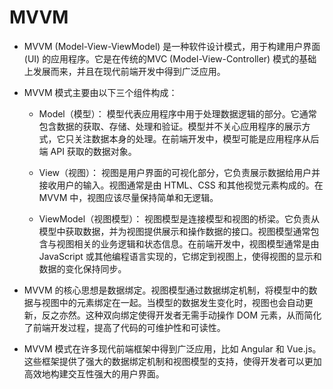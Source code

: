 # MVVM

+ MVVM (Model-View-ViewModel) 是一种软件设计模式，用于构建用户界面 (UI) 的应用程序。它是在传统的MVC (Model-View-Controller) 模式的基础上发展而来，并且在现代前端开发中得到广泛应用。

+ MVVM 模式主要由以下三个组件构成：

    + Model（模型）：
    模型代表应用程序中用于处理数据逻辑的部分。它通常包含数据的获取、存储、处理和验证。模型并不关心应用程序的展示方式，它只关注数据本身的处理。在前端开发中，模型可能是应用程序从后端 API 获取的数据对象。

    + View（视图）：
    视图是用户界面的可视化部分，它负责展示数据给用户并接收用户的输入。视图通常是由 HTML、CSS 和其他视觉元素构成的。在 MVVM 中，视图应该尽量保持简单和无逻辑。

    + ViewModel（视图模型）：
    视图模型是连接模型和视图的桥梁。它负责从模型中获取数据，并为视图提供展示和操作数据的接口。视图模型通常包含与视图相关的业务逻辑和状态信息。在前端开发中，视图模型通常是由 JavaScript 或其他编程语言实现的，它绑定到视图上，使得视图的显示和数据的变化保持同步。

+ MVVM 的核心思想是数据绑定。视图模型通过数据绑定机制，将模型中的数据与视图中的元素绑定在一起。当模型的数据发生变化时，视图也会自动更新，反之亦然。这种双向绑定使得开发者无需手动操作 DOM 元素，从而简化了前端开发过程，提高了代码的可维护性和可读性。

+ MVVM 模式在许多现代前端框架中得到广泛应用，比如 Angular 和 Vue.js。这些框架提供了强大的数据绑定机制和视图模型的支持，使得开发者可以更加高效地构建交互性强大的用户界面。